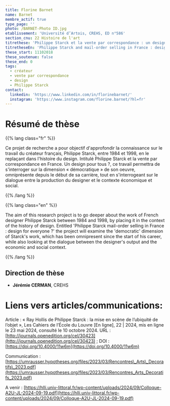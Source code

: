 ```yaml
---
title: Florine Barnet
name: Barnet
membre_actif: true
type_page: ''
photo: /BARNET-Photo ID.jpg
etablissement: 'Université d’Artois, CREHS, ED n°586'
section_cnu: 22 Histoire de l'art
titrethese: 'Philippe Starck et la vente par correspondance : un design pour tous ?'
titretheseEn: 'Philippe Starck and mail-order selling in France : design for everyone ?'
these_start: 11102018
these_soutenue: false
these_end: 0
tags:
  - créateur
  - vente par correspondance
  - design
  - Philippe Starck
contact:
  linkedin: 'https://www.linkedin.com/in/florinebarnet/'
  instagram: 'https://www.instagram.com/florine.barnet/?hl=fr'
---
```


<!-- Supprimer les parties non remplies (supprimer les blocks de lang s'il n'y a pas deux langues). Tu es libre d'ajouter ce que tu veux à cette partie -->

# Résumé de thèse

{{% lang class="fr" %}}

Ce projet de recherche a pour objectif d'approfondir la connaissance sur le travail du créateur français, Philippe Starck, entre 1984 et 1998, en le replaçant dans l'histoire du design. Intitulé Philippe Starck et la vente par correspondance en France. Un design pour tous ?, ce travail permettra de s'interroger sur la dimension « démocratique » de son oeuvre, omniprésente depuis le début de sa carrière, tout en s'interrogeant sur le dialogue entre la production du designer et le contexte économique et social.

{{% /lang %}}

{{% lang class="en" %}}

The aim of this research project is to go deeper about the work of French designer Philippe Starck between 1984 and 1998, by placing it in the context of the history of design. Entitled 'Philippe Starck mail-order selling in France : design for everyone ?' the project will examine the 'democratic' dimension of Starck's work, which has been omnipresent since the start of his career, while also looking at the dialogue between the designer's output and the economic and social context.

{{% /lang %}}

## Direction de thèse

* **Jérémie CERMAN**, CREHS

# Liens vers articles/communications:

Article : « Ray Hollis de Philippe Starck : la mise en scène de l’ubiquité de l’objet », Les Cahiers de l’École du Louvre \[En ligne], 22 | 2024, mis en ligne le 23 mai 2024, consulté le 10 octobre 2024. URL : [http://journals.openedition.org/cel/30423](http://journals.openedition.org/cel/30423)  ; DOI : [https://doi.org/10.4000/11w6m](https://doi.org/10.4000/11w6m)

Communication : [https://umrausser.hypotheses.org/files/2023/03/Rencontres\_Arts\_Decoratifs\_2023.pdf](https://umrausser.hypotheses.org/files/2023/03/Rencontres_Arts_Decoratifs_2023.pdf)

A venir : [https://hlli.univ-littoral.fr/wp-content/uploads/2024/09/Colloque-A2U-JL-2024-09-19.pdf](https://hlli.univ-littoral.fr/wp-content/uploads/2024/09/Colloque-A2U-JL-2024-09-19.pdf)
